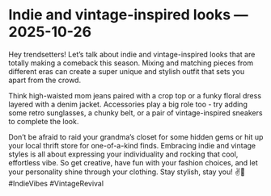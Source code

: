 # Indie and vintage-inspired looks — 2025-10-26

Hey trendsetters! Let’s talk about indie and vintage-inspired looks that are totally making a comeback this season. Mixing and matching pieces from different eras can create a super unique and stylish outfit that sets you apart from the crowd.

Think high-waisted mom jeans paired with a crop top or a funky floral dress layered with a denim jacket. Accessories play a big role too - try adding some retro sunglasses, a chunky belt, or a pair of vintage-inspired sneakers to complete the look.

Don’t be afraid to raid your grandma’s closet for some hidden gems or hit up your local thrift store for one-of-a-kind finds. Embracing indie and vintage styles is all about expressing your individuality and rocking that cool, effortless vibe. So get creative, have fun with your fashion choices, and let your personality shine through your clothing. Stay stylish, stay you! ✌️🌼 #IndieVibes #VintageRevival